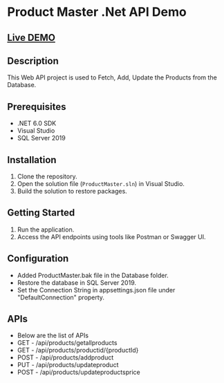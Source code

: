 # Product Master .Net API Demo

## [Live DEMO](https://github.com/dhawaldenny/product-master-net-api-demo/blob/main/Demo%20Video/Product%20Master%20API%20Demo.mp4)


## Description
This Web API project is used to Fetch, Add, Update the Products from the Database.  

## Prerequisites
- .NET 6.0 SDK
- Visual Studio
- SQL Server 2019
  
## Installation
1. Clone the repository.
2. Open the solution file (`ProductMaster.sln`) in Visual Studio.
3. Build the solution to restore packages.

## Getting Started
1. Run the application.
2. Access the API endpoints using tools like Postman or Swagger UI.

## Configuration
- Added ProductMaster.bak file in the Database folder.
- Restore the database in SQL Server 2019.
- Set the Connection String in appsettings.json file under "DefaultConnection" property.

## APIs
- Below are the list of APIs
- GET - /api/products/getallproducts
- GET - /api/products/productid/{productId}
- POST - /api/products/addproduct
- PUT - /api/products/updateproduct
- POST - /api/products/updateproductsprice

